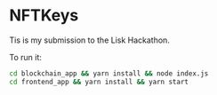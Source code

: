 # NFTKeys

Tis is my submission to the Lisk Hackathon.

To run it:

```bash
cd blockchain_app && yarn install && node index.js
cd frontend_app && yarn install && yarn start
```